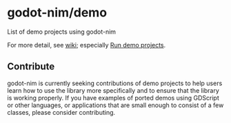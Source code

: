 # godot-nim/demo

List of demo projects using godot-nim

For more detail, see [wiki](https://github.com/godot-nim/docs/wiki); especially [Run demo projects](https://github.com/godot-nim/docs/wiki/Run-demo-projects).

## Contribute

godot-nim is currently seeking contributions of demo projects to help users learn how to use the library more specifically and to ensure that the library is working properly.
If you have examples of ported demos using GDScript or other languages, or applications that are small enough to consist of a few classes, please consider contributing.
